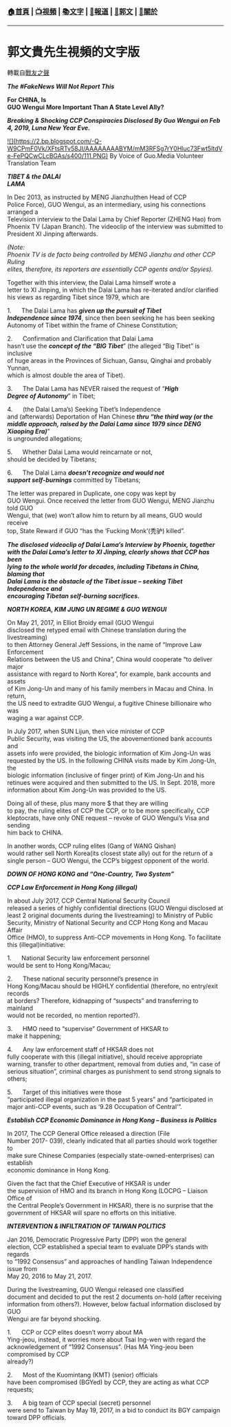 ###  [:house:首頁](https://github.com/ourhimalayas/home) | [:tv:視頻](https://github.com/ourhimalayas/videos) | [:books:文字](https://github.com/ourhimalayas/txt) | [:newspaper:報道](https://github.com/ourhimalayas/news) | [:eagle:郭文](https://github.com/ourhimalayas/guomedia) | [:pray:關於](https://github.com/ourhimalayas/home/tree/master/about)
---
# 郭文貴先生視頻的文字版
轉載自[戰友之聲](http://littleantvoice.blogspot.com)

***The #FakeNews Will Not Report This***

**For CHINA, Is<br>GUO Wengui More Important Than A State Level Ally?**

***Breaking &amp; Shocking CCP Conspiracies Disclosed By Guo Wengui on Feb<br>4, 2019, Luna New Year Eve.***

[!\[\](https://2.bp.blogspot.com/-Q-W9CPmF0Vk/XFtsRTv58JI/AAAAAAAABYM/mM3RFSg7rY0Hluc73Fwt5ltdVe-FePQCwCLcBGAs/s400/111.PNG)](https://2.bp.blogspot.com/-Q-W9CPmF0Vk/XFtsRTv58JI/AAAAAAAABYM/mM3RFSg7rY0Hluc73Fwt5ltdVe-FePQCwCLcBGAs/s1600/111.PNG)
By Voice of Guo.Media Volunteer Translation Team


***TIBET &amp; the DALAI<br>LAMA***

In Dec 2013, as instructed by MENG Jianzhu(then Head of CCP<br>Police Force), GUO Wengui, as an intermediary, using his connections arranged a<br>Television interview to the Dalai Lama by Chief Reporter (ZHENG Hao) from<br>Phoenix TV (Japan Branch). The videoclip of the interview was submitted to<br>President XI Jinping afterwards.&nbsp;

*(Note:<br>Phoenix TV is de facto being controlled by MENG Jianzhu and other CCP Ruling<br>elites, therefore, its reporters are essentially CCP agents and/or Spyies).*

Together with this interview, the Dalai Lama himself wrote a<br>letter to XI Jinping, in which the Dalai Lama has re-iterated and/or clarified<br>his views as regarding Tibet since 1979, which are


1.&nbsp;&nbsp;&nbsp;&nbsp;&nbsp;&nbsp;The Dalai Lama has ***given up the pursuit of Tibet<br>Independence since 1974***, since then been seeking he has been seeking<br>Autonomy of Tibet within the frame of Chinese Constitution;


2.&nbsp;&nbsp;&nbsp;&nbsp;&nbsp;&nbsp;Confirmation and Clarification that Dalai Lama<br>hasn’t use the ***concept of the “BIG Tibet***” (the alleged “Big Tibet” is inclusive<br>of huge areas in the Provinces of Sichuan, Gansu, Qinghai and probably Yunnan,<br>which is almost double the area of Tibet).


3.&nbsp;&nbsp;&nbsp;&nbsp;&nbsp;&nbsp;The Dalai Lama has NEVER raised the request of “***High<br>Degree of Autonomy***” in Tibet;


4.&nbsp;&nbsp;&nbsp;&nbsp;&nbsp;&nbsp;(the Dalai Lama’s) Seeking Tibet’s Independence<br>and (afterwards) Deportation of Han Chinese ***thru “the third way (or the<br>middle approach, raised by the Dalai Lama since 1979 since DENG Xiaoping Era)***”<br>is ungrounded allegations;


5.&nbsp;&nbsp;&nbsp;&nbsp;&nbsp;&nbsp;Whether Dalai Lama would reincarnate or not,<br>should be decided by Tibetans;


6.&nbsp;&nbsp;&nbsp;&nbsp;&nbsp;&nbsp;The Dalai Lama ***doesn’t recognize and would not<br>support self-burnings*** committed by Tibetans;&nbsp;

The letter was prepared in Duplicate, one copy was kept by<br>GUO Wengui. Once received the letter from GUO Wengui, MENG Jianzhu told GUO<br>Wengui, that (we) won’t allow him to return by all means, GUO would receive<br>top, State Reward if GUO “has the ‘Fucking Monk’(秃驴) killed”.&nbsp;

***The disclosed videoclip of Dalai Lama’s Interview by Phoenix, together<br>with the Dalai Lama’s letter to XI Jinping, clearly shows that CCP has been<br>lying to the whole world for decades, including Tibetans in China, blaming that<br>Dalai Lama is the obstacle of the Tibet issue – seeking Tibet Independence and<br>encouraging Tibetan self-burning sacrifices.***


***NORTH KOREA, KIM JUNG UN REGIME &amp; GUO WENGUI***

On May 21, 2017, in Elliot Broidy email (GUO Wengui<br>disclosed the retyped email with Chinese translation during the livestreaming)<br>to then Attorney General Jeff Sessions, in the name of “Improve Law Enforcement<br>Relations between the US and China”, China would cooperate “to deliver major<br>assistance with regard to North Korea”, for example, bank accounts and assets<br>of Kim Jong-Un and many of his family members in Macau and China. In return,<br>the US need to extradite GUO Wengui, a fugitive Chinese billionaire who was<br>waging a war against CCP.

In July 2017, when SUN Lijun, then vice minister of CCP<br>Public Security, was visiting the US, the abovementioned bank accounts and<br>assets info were provided, the biologic information of Kim Jong-Un was<br>requested by the US. In the following CHINA visits made by Kim Jong-Un, the<br>biologic information (inclusive of finger print) of Kim Jong-Un and his<br>retinues were acquired and then submitted to the US. In Sept. 2018, more<br>information about Kim Jong-Un was provided to the US.

Doing all of these, plus many more $ that they are willing<br>to pay, the ruling elites of CCP the CCP, or to be more specifically, CCP<br>kleptocrats, have only ONE request – revoke of GUO Wengui’s Visa and sending<br>him back to CHINA.

In another words, CCP ruling elites (Gang of WANG Qishan)<br>would rather sell North Korea(its closest state ally) out for the return of a<br>single person – GUO Wengui, the CCP’s biggest opponent of the world.


***DOWN OF HONG KONG and “One-Country, Two System”&nbsp;***

***CCP Law Enforcement in Hong Kong (illegal)***

In about July 2017, CCP Central National Security Council<br>released a series of highly confidential directions (GUO Wengui disclosed at<br>least 2 original documents during the livestreaming) to Ministry of Public<br>Security, Ministry of National Security and CCP Hong Kong and Macau Affair<br>Office (HMO), to suppress Anti-CCP movements in Hong Kong. To facilitate this (illegal)initiative:


1.&nbsp;&nbsp;&nbsp;&nbsp;&nbsp;&nbsp;National Security law enforcement personnel<br>would be sent to Hong Kong/Macau;


2.&nbsp;&nbsp;&nbsp;&nbsp;&nbsp;&nbsp;These national security personnel’s presence in<br>Hong Kong/Macau should be HIGHLY confidential (therefore, no entry/exit records<br>at borders? Therefore, kidnapping of “suspects” and transferring to mainland<br>would not be recorded, no mention reported?).


3.&nbsp;&nbsp;&nbsp;&nbsp;&nbsp;&nbsp;HMO need to “supervise” Government of HKSAR to<br>make it happening;


4.&nbsp;&nbsp;&nbsp;&nbsp;&nbsp;&nbsp;Any law enforcement staff of HKSAR does not<br>fully cooperate with this (illegal initiative), should receive appropriate<br>warning, transfer to other department, removal from duties and, “in case of<br>serious situation”, criminal charges as punishment to send strong signals to<br>others;


5.&nbsp;&nbsp;&nbsp;&nbsp;&nbsp;&nbsp;Target of this initiatives were those<br>“participated illegal organization in the past 5 years” and “participated in<br>major anti-CCP events, such as ‘9.28 Occupation of Central’”.


***Establish CCP Economic Dominance in Hong Kong – Business is Politics***

In 2017, The CCP General Office released a direction (File<br>Number 2017- 039), clearly indicated that all parties should work together to<br>make sure Chinese Companies (especially state-owned-enterprises) can establish<br>economic dominance in Hong Kong.&nbsp;

Given the fact that the Chief Executive of HKSAR is under<br>the supervision of HMO and its branch in Hong Kong (LOCPG – Liaison Office of<br>the Central People’s Government in HKSAR), there is no surprise that the<br>government of HKSAR will spare no efforts on this initiative.


***INTERVENTION &amp; INFILTRATION OF TAIWAN POLITICS***

Jan 2016, Democratic Progressive Party (DPP) won the general<br>election, CCP established a special team to evaluate DPP’s stands with regards<br>to “1992 Consensus” and approaches of handling Taiwan Independence issue from<br>May 20, 2016 to May 21, 2017.&nbsp;

During the livestreaming, GUO Wengui released one classified<br>document and decided to put the rest 2 documents on-hold (after receiving<br>information from others?). However, below factual information disclosed by GUO<br>Wengui are far beyond shocking.

1.&nbsp;&nbsp;&nbsp;&nbsp;&nbsp;&nbsp;CCP or CCP elites doesn’t worry about MA<br>Ying-jeou, instead, it worries more about Tsai Ing-wen with regard the<br>acknowledgement of “1992 Consensus”. (Has MA Ying-jeou been compromised by CCP<br>already?)


2.&nbsp;&nbsp;&nbsp;&nbsp;&nbsp;&nbsp;Most of the Kuomintang (KMT) (senior) officials<br>have been compromised (BGYed) by CCP, they are acting as what CCP requests;


3.&nbsp;&nbsp;&nbsp;&nbsp;&nbsp;&nbsp;A big team of CCP special (secret) personnel<br>were send to Taiwan by May 19, 2017, in a bid to conduct its BGY campaign<br>toward DPP officials.